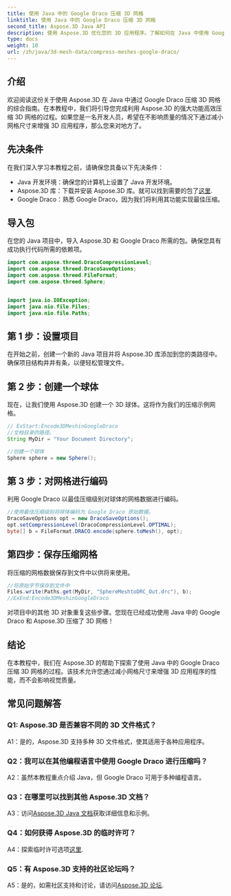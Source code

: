 ```yaml
---
title: 使用 Java 中的 Google Draco 压缩 3D 网格
linktitle: 使用 Java 中的 Google Draco 压缩 3D 网格
second_title: Aspose.3D Java API
description: 使用 Aspose.3D 优化您的 3D 应用程序。了解如何在 Java 中使用 Google Draco 压缩网格。按照我们的分步指南进行高效 3D 开发。
type: docs
weight: 10
url: /zh/java/3d-mesh-data/compress-meshes-google-draco/
---
```

## 介绍

欢迎阅读这份关于使用 Aspose.3D 在 Java 中通过 Google Draco 压缩 3D 网格的综合指南。在本教程中，我们将引导您完成利用 Aspose.3D 的强大功能高效压缩 3D 网格的过程。如果您是一名开发人员，希望在不影响质量的情况下通过减小网格尺寸来增强 3D 应用程序，那么您来对地方了。

## 先决条件

在我们深入学习本教程之前，请确保您具备以下先决条件：

- Java 开发环境：确保您的计算机上设置了 Java 开发环境。
-  Aspose.3D 库：下载并安装 Aspose.3D 库。就可以找到需要的包了[这里](https://releases.aspose.com/3d/java/).
- Google Draco：熟悉 Google Draco，因为我们将利用其功能实现最佳压缩。

## 导入包

在您的 Java 项目中，导入 Aspose.3D 和 Google Draco 所需的包。确保您具有成功执行代码所需的依赖项。

```java
import com.aspose.threed.DracoCompressionLevel;
import com.aspose.threed.DracoSaveOptions;
import com.aspose.threed.FileFormat;
import com.aspose.threed.Sphere;


import java.io.IOException;
import java.nio.file.Files;
import java.nio.file.Paths;
```

## 第 1 步：设置项目

在开始之前，创建一个新的 Java 项目并将 Aspose.3D 库添加到您的类路径中。确保项目结构井井有条，以便轻松管理文件。

## 第 2 步：创建一个球体

现在，让我们使用 Aspose.3D 创建一个 3D 球体。这将作为我们的压缩示例网格。

```java
// ExStart:Encode3DMeshinGoogleDraco
//文档目录的路径。
String MyDir = "Your Document Directory";

//创建一个球体
Sphere sphere = new Sphere();
```

## 第 3 步：对网格进行编码

利用 Google Draco 以最佳压缩级别对球体的网格数据进行编码。

```java
//使用最佳压缩级别将球体编码为 Google Draco 原始数据。
DracoSaveOptions opt = new DracoSaveOptions();
opt.setCompressionLevel(DracoCompressionLevel.OPTIMAL);
byte[] b = FileFormat.DRACO.encode(sphere.toMesh(), opt);
```

## 第四步：保存压缩网格

将压缩的网格数据保存到文件中以供将来使用。

```java
//将原始字节保存到文件中
Files.write(Paths.get(MyDir, "SphereMeshtoDRC_Out.drc"), b);
//ExEnd:Encode3DMeshinGoogleDraco
```

对项目中的其他 3D 对象重复这些步骤。您现在已经成功使用 Java 中的 Google Draco 和 Aspose.3D 压缩了 3D 网格！

## 结论

在本教程中，我们在 Aspose.3D 的帮助下探索了使用 Java 中的 Google Draco 压缩 3D 网格的过程。该技术允许您通过减小网格尺寸来增强 3D 应用程序的性能，而不会影响视觉质量。

## 常见问题解答

### Q1: Aspose.3D 是否兼容不同的 3D 文件格式？

A1：是的，Aspose.3D 支持多种 3D 文件格式，使其适用于各种应用程序。

### Q2：我可以在其他编程语言中使用 Google Draco 进行压缩吗？

A2：虽然本教程重点介绍 Java，但 Google Draco 可用于多种编程语言。

### Q3：在哪里可以找到其他 Aspose.3D 文档？

 A3：访问[Aspose.3D Java 文档](https://reference.aspose.com/3d/java/)获取详细信息和示例。

### Q4：如何获得 Aspose.3D 的临时许可？

 A4：探索临时许可选项[这里](https://purchase.aspose.com/temporary-license/).

### Q5：有 Aspose.3D 支持的社区论坛吗？

 A5：是的，如需社区支持和讨论，请访问[Aspose.3D 论坛](https://forum.aspose.com/c/3d/18).